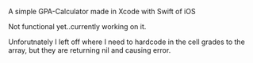 A simple GPA-Calculator made in Xcode with Swift of iOS

Not functional yet..currently working on it.

Unforutnately I left off where I need to hardcode in the cell grades to the array, but they are returning nil and causing 
error.
